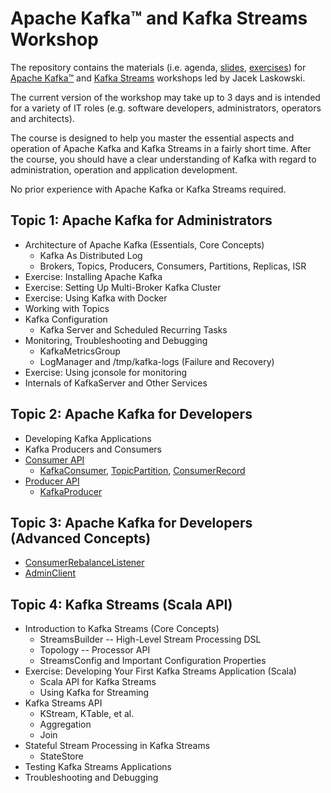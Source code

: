 # Apache Kafka™ and Kafka Streams Workshop

The repository contains the materials (i.e. agenda, [slides](slides), [exercises](exercises)) for [Apache Kafka™](https://kafka.apache.org/) and [Kafka Streams](https://kafka.apache.org/documentation/streams/) workshops led by Jacek Laskowski.

The current version of the workshop may take up to 3 days and is intended for a variety of IT roles (e.g. software developers, administrators, operators and architects).

The course is designed to help you master the essential aspects and operation of Apache Kafka and Kafka Streams in a fairly short time. After the course, you should have a clear understanding of Kafka with regard to administration, operation and application development.

No prior experience with Apache Kafka or Kafka Streams required.

## Topic 1: Apache Kafka for Administrators

- Architecture of Apache Kafka (Essentials, Core Concepts)
  - Kafka As Distributed Log
  - Brokers, Topics, Producers, Consumers, Partitions, Replicas, ISR
- Exercise: Installing Apache Kafka
- Exercise: Setting Up Multi-Broker Kafka Cluster
- Exercise: Using Kafka with Docker
- Working with Topics
- Kafka Configuration
  - Kafka Server and Scheduled Recurring Tasks
- Monitoring, Troubleshooting and Debugging
  - KafkaMetricsGroup
  - LogManager and /tmp/kafka-logs (Failure and Recovery)
- Exercise: Using jconsole for monitoring
- Internals of KafkaServer and Other Services

## Topic 2: Apache Kafka for Developers

- Developing Kafka Applications
- Kafka Producers and Consumers
- [Consumer API](https://kafka.apache.org/20/javadoc/org/apache/kafka/clients/consumer/Consumer.html)
  - [KafkaConsumer](https://kafka.apache.org/20/javadoc/org/apache/kafka/clients/consumer/KafkaConsumer.html), [TopicPartition](https://kafka.apache.org/20/javadoc/org/apache/kafka/common/TopicPartition.html), [ConsumerRecord](https://kafka.apache.org/20/javadoc/org/apache/kafka/clients/consumer/ConsumerRecord.html)
- [Producer API](http://kafka.apache.org/20/javadoc/org/apache/kafka/clients/producer/Producer.html)
  - [KafkaProducer](http://kafka.apache.org/20/javadoc/org/apache/kafka/clients/producer/KafkaProducer.html)

## Topic 3: Apache Kafka for Developers (Advanced Concepts)

- [ConsumerRebalanceListener](https://kafka.apache.org/20/javadoc/org/apache/kafka/clients/consumer/ConsumerRebalanceListener.html)
- [AdminClient](http://kafka.apache.org/20/javadoc/org/apache/kafka/clients/admin/AdminClient.html)

## Topic 4: Kafka Streams (Scala API)

- Introduction to Kafka Streams (Core Concepts)
  - StreamsBuilder -- High-Level Stream Processing DSL
  - Topology -- Processor API
  - StreamsConfig and Important Configuration Properties
- Exercise: Developing Your First Kafka Streams Application (Scala)
  - Scala API for Kafka Streams
  - Using Kafka for Streaming
- Kafka Streams API
  - KStream, KTable, et al.
  - Aggregation
  - Join
- Stateful Stream Processing in Kafka Streams
  - StateStore
- Testing Kafka Streams Applications
- Troubleshooting and Debugging
